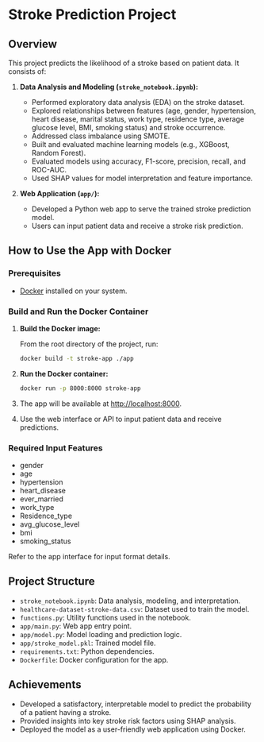 # Stroke Prediction Project

## Overview

This project predicts the likelihood of a stroke based on patient data. It consists of:

1. **Data Analysis and Modeling (`stroke_notebook.ipynb`):**
   - Performed exploratory data analysis (EDA) on the stroke dataset.
   - Explored relationships between features (age, gender, hypertension, heart disease, marital status, work type, residence type, average glucose level, BMI, smoking status) and stroke occurrence.
   - Addressed class imbalance using SMOTE.
   - Built and evaluated machine learning models (e.g., XGBoost, Random Forest).
   - Evaluated models using accuracy, F1-score, precision, recall, and ROC-AUC.
   - Used SHAP values for model interpretation and feature importance.

2. **Web Application (`app/`):**
   - Developed a Python web app to serve the trained stroke prediction model.
   - Users can input patient data and receive a stroke risk prediction.

## How to Use the App with Docker

### Prerequisites

- [Docker](https://www.docker.com/) installed on your system.

### Build and Run the Docker Container

1. **Build the Docker image:**

   From the root directory of the project, run:

   ```sh
   docker build -t stroke-app ./app
   ```

2. **Run the Docker container:**

   ```sh
   docker run -p 8000:8000 stroke-app
   ```

3. The app will be available at [http://localhost:8000](http://localhost:8000).

4. Use the web interface or API to input patient data and receive predictions.

### Required Input Features

- gender
- age
- hypertension
- heart_disease
- ever_married
- work_type
- Residence_type
- avg_glucose_level
- bmi
- smoking_status

Refer to the app interface for input format details.

## Project Structure

- `stroke_notebook.ipynb`: Data analysis, modeling, and interpretation.
- `healthcare-dataset-stroke-data.csv`: Dataset used to train the model.
- `functions.py`: Utility functions used in the notebook.
- `app/main.py`: Web app entry point.
- `app/model.py`: Model loading and prediction logic.
- `app/stroke_model.pkl`: Trained model file.
- `requirements.txt`: Python dependencies.
- `Dockerfile`: Docker configuration for the app.

## Achievements

- Developed a satisfactory, interpretable model to predict the probability of a patient having a stroke.
- Provided insights into key stroke risk factors using SHAP analysis.
- Deployed the model as a user-friendly web application using Docker.